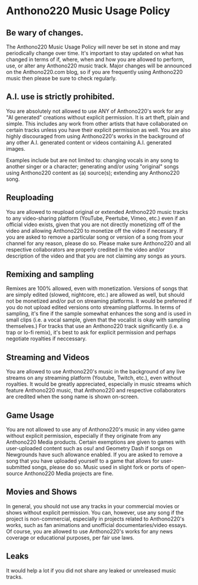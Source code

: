 # Anthono220 Music Usage Policy

## Be wary of changes.
The Anthono220 Music Usage Policy will never be set in stone and may periodically change over time. It's important to stay updated on what has changed in terms of if, where, when and how you are allowed to perform, use, or alter any Anthono220 music track. Major changes will be announced on the Anthono220.com blog, so if you are frequently using Anthono220 music then please be sure to check regularly.

## A.I. use is strictly prohibited.
You are absolutely not allowed to use ANY of Anthono220's work for any "AI generated" creations without explicit permission. It is art theft, plain and simple. This includes any work from other artists that have collaborated on certain tracks unless you have their explicit permission as well. You are also highly discouraged from using Anthono220's works in the background of any other A.I. generated content or videos containing A.I. generated images.

Examples include but are not limited to: changing vocals in any song to another singer or a character; generating and/or using "original" songs using Anthono220 content as (a) source(s); extending any Anthono220 song.

## Reuploading
You are allowed to reupload original or extended Anthono220 music tracks to any video-sharing platform (YouTube, Peertube, Vimeo, etc.) even if an official video exists, given that you are not directly monetizing off of the video and allowing Anthono220 to monetize off the video if necessary. If you are asked to remove a particular song or version of a song from your channel for any reason, please do so. Please make sure Anthono220 and all respective collaborators are properly credited in the video and/or description of the video and that you are not claiming any songs as yours.

## Remixing and sampling
Remixes are 100% allowed, even with monetization. Versions of songs that are simply edited (slowed, nightcore, etc.) are allowed as well, but should not be monetized and/or put on streaming platforms. It would be preferred if you do not upload edited versions onto streaming platforms. In terms of sampling, it's fine if the sample somewhat enhances the song and is used in small clips (i.e. a vocal sample, given that the vocalist is okay with sampling themselves.) For tracks that use an Anthono220 track significantly (i.e. a trap or lo-fi remix), it's best to ask for explicit permission and perhaps negotiate royalties if neccessary.

## Streaming and Videos
You are allowed to use Anthono220's music in the background of any live streams on any streaming platform (Youtube, Twitch, etc.), even without royalties. It would be greatly appreciated, especially in music streams which feature Anthono220 music, that Anthono220 and respective collaborators are credited when the song name is shown on-screen.

## Game Usage
You are not allowed to use any of Anthono220's music in any video game without explicit permission, especially if they originate from any Anthono220 Media products. Certain exemptions are given to games with user-uploaded content such as osu! and Geometry Dash if songs on Newgrounds have such allowance enabled. If you are asked to remove a song that you have uploaded yourself to a game that allows for user-submitted songs, please do so. Music used in slight fork or ports of open-source Anthono220 Media projects are fine.

## Movies and Shows
In general, you should not use any tracks in your commercial movies or shows without explicit permission. You can, however, use any song if the project is non-commercial, especially in projects related to Anthono220's works, such as fan animations and unofficial documentaries/video essays. Of course, you are allowed to use Anthono220's works for any news coverage or educational purposes, per fair use laws.

## Leaks
It would help a lot if you did not share any leaked or unreleased music tracks.
